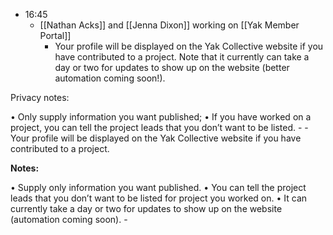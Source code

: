 - 16:45
    - [[Nathan Acks]] and [[Jenna Dixon]] working on [[Yak Member Portal]]
        - Your profile will be displayed on the Yak Collective website if you have contributed to a project. Note that it currently can take a day or two for updates to show up on the website (better automation coming soon!).

Privacy notes:

• Only supply information you want published;
• If you have worked on a project, you can tell the project leads that you don’t want to be listed.
        - 
        - Your profile will be displayed on the Yak Collective website if you have contributed to a project.

**Notes:**

• Supply only information you want published.
• You can tell the project leads that you don’t want to be listed for project you worked on.
• It can currently take a day or two for updates to show up on the website (automation coming soon).
    - 
